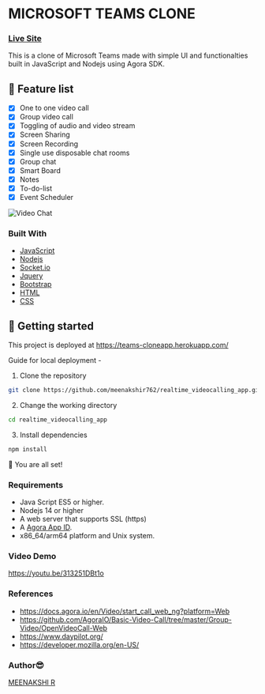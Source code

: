 # MICROSOFT TEAMS CLONE
### [Live Site](https://teams-cloneapp.herokuapp.com/)
This is a clone of Microsoft Teams made with simple UI and functionalties built in JavaScript and Nodejs using Agora SDK.

## 🧐 Feature list
-   [x] One to one video call
-   [x] Group video call
-   [x] Toggling of audio and video stream
-   [x] Screen Sharing
-   [x] Screen Recording
-   [x] Single use disposable chat rooms
-   [x] Group chat
-   [x] Smart Board
-   [x] Notes
-   [x] To-do-list
-   [x] Event Scheduler

![Video Chat](https://i.ibb.co/nwHKSzM/home.jpg)

### Built With

* [JavaScript](https://www.javascript.com/)
* [Nodejs](https://nodejs.org/)
* [Socket.io](https://socket.io/)
* [Jquery](https://jquery.com)
* [Bootstrap](https://getbootstrap.com)
* [HTML](https://html.com/)
* [CSS](https://www.w3.org/Style/CSS/Overview.en.html)

## 🚀 Getting started

This project is deployed at https://teams-cloneapp.herokuapp.com/

Guide for local deployment -

1. Clone the repository
```bash
git clone https://github.com/meenakshir762/realtime_videocalling_app.git
```
2. Change the working directory
```bash
cd realtime_videocalling_app
```
3. Install dependencies
```bash
npm install
```

🌟 You are all set!

### Requirements

- Java Script ES5 or higher.
- Nodejs 14 or higher
- A web server that supports SSL (https)
- A [Agora App ID](https://docs.agora.io/en/Agora%20Platform/channel_key?platform=Android#step-1-get-an-app-id).
- x86_64/arm64 platform and Unix system.

### Video Demo

https://youtu.be/313251DBt1o

### References
* https://docs.agora.io/en/Video/start_call_web_ng?platform=Web
* https://github.com/AgoraIO/Basic-Video-Call/tree/master/Group-Video/OpenVideoCall-Web
* https://www.daypilot.org/
* https://developer.mozilla.org/en-US/


### Author😎

[MEENAKSHI R](www.linkedin.com/in/meenakshi1762)




